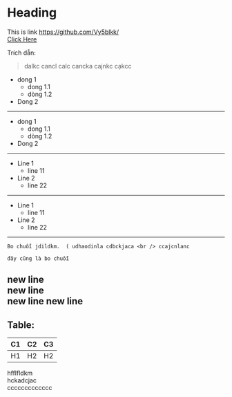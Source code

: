 # Heading


This is link
https://github.com/Vy5blkk/  
[Click Here](https://github.com/Vy5blkk/)


Trích dẫn:
> dalkc cancl calc cancka cajnkc cạkcc

- dong 1
  - dong 1.1
  - dòng 1.2
- Dong 2


---

- dong 1
	- dong 1.1
	- dòng 1.2
- Dong 2
---



* Line 1
	* line 11
* Line 2
	* line 22

---


* Line 1
  * line 11
* Line 2
  * line 22

---
`Bo chuỗi
jdildkm.  (
udhaodinla
cdbckjaca <br />
ccajcnlanc`

```đây cũng là bo chuỗi```



new line  
new line <br />
new line
new line
--

## Table:

|C1|C2|C3|
|--|--|--|
|H1|H2|H2|


hfflfldkm \
hckadcjac \
ccccccccccccc